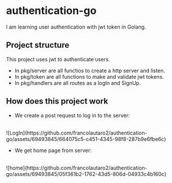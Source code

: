 # authentication-go
I am learning user authentication with jwt token in Golang.

## Project structure
This project uses jwt to authenticate users.<br>
* In pkg/server are all functios to create a http server and listen.<br>
* In pkg/token are all functions to make and validate jwt tokens.<br>
* In pkg/handlers are all routes as a logIn and SignUp.<br>

## How does this project work
* We create a post request to log in to the server: <br>
<br>
![LogIn](https://github.com/francolautaro2/authentication-go/assets/69493845/664075c5-c451-4345-98f8-287b9e6fbe6c)

* We get home page from server: <br>
<br>
![home](https://github.com/francolautaro2/authentication-go/assets/69493845/05f361b2-1762-43d5-806d-04933c4b160c)
